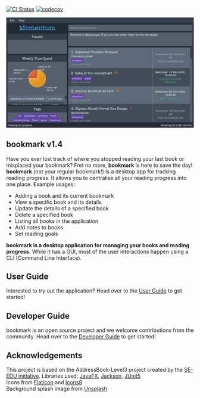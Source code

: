 [![CI Status](https://github.com/AY2021S1-CS2103T-F13-2/tp/workflows/Java%20CI/badge.svg)](https://github.com/AY2021S1-CS2103T-F13-2/tp/actions)
[![codecov](https://codecov.io/gh/AY2021S1-CS2103T-F13-2/tp/branch/master/graph/badge.svg)](https://codecov.io/gh/AY2021S1-CS2103T-F13-2/tp)

![Ui](docs/images/Ui.png)

## bookmark v1.4
Have you ever lost track of where you stopped reading your last book or misplaced your bookmark?
Fret no more, **bookmark** is here to save the day!<br>
**bookmark** (not your regular bookmark!) is a desktop app for tracking reading progress. It allows you to centralise all your
reading progress into one place.
Example usages:
* Adding a book and its current bookmark
* View a specific book and its details
* Update the details of a specified book
* Delete a specified book
* Listing all books in the application
* Add notes to books
* Set reading goals

**bookmark is a desktop application for managing your books and reading progress.** While it has a GUI, most of the user interactions happen using a CLI (Command Line Interface).

## User Guide
Interested to try out the application? Head over to the [User Guide](https://ay2021s1-cs2103t-f13-2.github.io/tp/UserGuide.html)
to get started!
## Developer Guide
bookmark is an open source project and we welcome contributions from the community. Head over to the
[Developer Guide](https://ay2021s1-cs2103t-f13-2.github.io/tp/DeveloperGuide.html) to get started!
## Acknowledgements
This project is based on the AddressBook-Level3 project created by the [SE-EDU initiative](https://se-education.org).
Libraries used: [JavaFX](https://openjfx.io/), [Jackson](https://github.com/FasterXML/jackson), [JUnit5](https://github.com/junit-team/junit5)
<br>
Icons from [Flaticon](https://www.flaticon.com/free-icon/bookmark_807354?term=bookmark&page=2&position=43) and
[Icons8](https://icons8.com/icons/set/white-exclamation-mark-emoji") <br>
Background splash image from [Unsplash](https://unsplash.com/photos/YLSwjSy7stw) 
